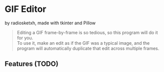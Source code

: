 # GIF Editor
by radiosketxh, made with tkinter and Pillow
> Editing a GIF frame-by-frame is so tedious, so this program will do it for you.  
To use it, make an edit as if the GIF was a typical image, and the program will automatically duplicate that edit across multiple frames.

## Features (TODO)